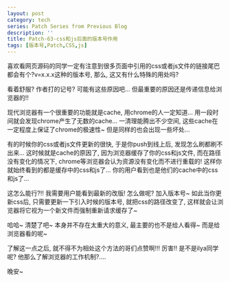 ```yaml
---
layout: post
category: tech
series: Patch Series from Previous Blog
description: ''
title: Patch-63-css和js后面的版本号作用
tags: [版本号,Patch,CSS,js]
---
```


喜欢看网页源码的同学一定有注意到很多页面中引用的css或者js文件的链接尾巴都会有个?v=x.x.x这种的版本号, 那么, 这又有什么特殊的用处吗?

看着舒服? 作者打的记号? 可能有这些原因吧... 但最重要的原因还是传递信息给浏览器的!!

现代浏览器有一个很重要的功能就是cache, 用chrome的人一定知道... 用一段时间就会发现chrome产生了无数的cache... 一清理能腾出不少空间, 这些cache在一定程度上保证了chrome的极速性~ 但是同样的也会出现一些坏处...

有的时候你的css或者js文件更新的很快, 于是你push到线上后, 发现怎么刷都刷不出来... 这时候就是cache的原因了, 因为浏览器缓存了你的css和js文件, 而在路径没有变化的情况下, chrome等浏览器会认为资源没有变化而不进行重载的! 这样你就始终看到的都是缓存中的css和js了... 你的用户看到也是他们的cache中的css和js了...

这怎么能行?!! 我需要用户能看到最新的改版! 怎么做呢? 加入版本号~ 如此当你更新css后, 只需要更新一下引入时候的版本号, 就把css的路径改变了, 这样就会让浏览器将它视为一个新文件而强制重新请求缓存了~

哈哈~ 清楚了吧~ 本身并不存在太重大的意义, 最主要的也不是给人看得~ 而是给浏览器看的呢~ 

了解这一点之后, 就不得不为相处这个方法的哥们点赞啊!!! 厉害!! 是不是ilya同学呢? 他那么了解浏览器的工作机制?....


晚安~
